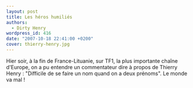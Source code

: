 ```yaml
---
layout: post
title: Les héros humiliés
authors:
  - Dirty Henry
wordpress_id: 416
date: "2007-10-18 22:41:00 +0200"
cover: thierry-henry.jpg
---
```


Hier soir, à la fin de France-Lituanie, sur TF1, la plus importante chaîne
d'Europe, on a pu entendre un commentateur dire à propos de Thierry Henry :
"Difficile de se faire un nom quand on a deux prénoms". Le monde va mal !
